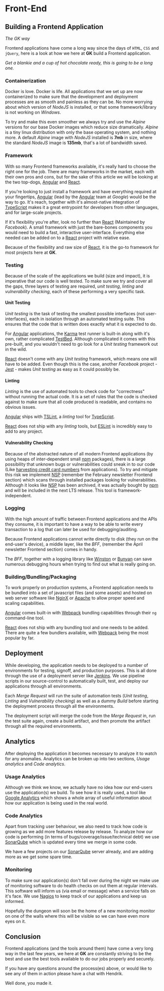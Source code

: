 # Front-End

## Building a Frontend Application

_The GK way_

Frontend applications have come a long way since the days of `HTML`, `CSS` and `jQuery`, here is a
look at how we here at **GK** build a Frontend application.

_Get a blankie and a cup of hot chocolate ready, this is going to be a long one._

### Containerization

Docker is love. Docker is life. All applications that we set up are now containerized to make sure
that the development and deployment processes are as smooth and painless as they can be. No more
worrying about which version of _NodeJS_ is installed, or that some framework/library is not working
on _Windows_.

To try and make this even smoother we always try and use the _Alpine_ versions for our base Docker
images which reduce size dramatically. _Alpine_ is a tiny linux distribution with only the base
operating system, and nothing more. A default _Alpine_ image with _NodeJS_ installed is **7mb** in
size, where the standard _NodeJS_ image is **135mb**, that's a lot of bandwidth saved.

### Framework

With so many Frontend frameworks available, it's really hard to choose the right one for the job.
There are many frameworks in the market, each with their own pros and cons, but for the sake of this
article we will be looking at the two top-dogs, [Angular](https://angular.io/) and
[React](https://reactjs.org/).

If you're looking to just install a framework and have everything required at your fingertips,
[Angular](https://angular.io/) (lead by the [Angular](https://angular.io/) team at _Google_) would
be the way to go. It's reach, together with it's almost-native integration of
[TypeScript](https://www.typescriptlang.org/) makes it a great entrypoint for developers from other
languages, and for large-scale projects.

If it's flexibility you're after, look no further than [React](https://reactjs.org/) (Maintained by
_Facebook_). A small framework with just the bare-bones components you would need to build a fast,
interactive user-interface. Everything else needed can be added on to a
[React](https://reactjs.org/) project with relative ease.

Because of the flexibility and raw size of [React](https://reactjs.org/), it is the go-to framework
for most projects here at **GK**.

### Testing

Because of the scale of the applications we build (size and impact), it is imperative that our code
is well tested. To make sure we try and cover all the gaps, three layers of testing are required,
_unit testing_, _linting_ and _vulnerability checking_, each of these performing a very specific
task.

#### Unit Testing

_Unit testing_ is the task of testing the smallest possible interfaces (not user-interfaces), each
in isolation through an automated testing suite. This ensures that the code that is written does
exactly what it is expected to do.

For [Angular](https://angular.io/) applications, the
[Karma](https://karma-runner.github.io/2.0/index.html) test runner is built-in along with it's own,
rather complicated [TestBed](https://angular.io/api/core/testing/TestBed). Although complicated
it comes with this pre-built, and you wouldn't need to go look for a _Unit testing_ framework out in
the wild.

[React](https://reactjs.org/) doesn't come with any _Unit testing_ framework, which means one will
have to be added. Even though this is the case, another _Facebook_ project -
[Jest](https://facebook.github.io/jest/) - makes _Unit testing_ as easy as it could possibly be.

#### Linting

_Linting_ is the use of automated tools to check code for "correctness" without running the actual
code. It is a set of rules that the code is checked against to make sure that all code produced is
readable, and contains no obvious issues.

[Angular](https://angular.io/) ships with [TSLint](https://palantir.github.io/tslint/), a _linting_
tool for [TypeScript](https://www.typescriptlang.org/).

[React](https://reactjs.org/) does not ship with any _linting_ tools, but
[ESLint](https://eslint.org/) is incredibly easy to add to any project.

#### Vulnerability Checking

Because of the abstracted nature of all modern Frontend applications (by using heaps of
inter-dependent small [npm](https://npmjs.com/) packages), there is a large possibility that unknown
bugs or vulnerabilities could sneak in to our code (Like
[harvesting credit card numbers](https://hackernoon.com/im-harvesting-credit-card-numbers-and-passwords-from-your-site-here-s-how-9a8cb347c5b5)
from applications). To try and mitigate this risk we implement
[NSP](https://github.com/nodesecurity/nsp) (remember the February newsletter Frontend section) which
scans through installed packages looking for vulnerabilities. Although it looks like
[NSP](https://github.com/nodesecurity/nsp) has been archived, it was actually bought by
[npm](https://npmjs.com/) and will be included in the next LTS release. This tool is
framework-independent.

### Logging

With the high amount of traffic between Frontend applications and the APIs they consume, it is
important to have a way to be able to write every transaction to a log that can later be used for
debugging/auditing.

Because Frontend applications cannot write directly to disk (they run on the end-user's device),
a middle layer, like the _BFF_, (remember the April newsletter Frontend section) comes in handy.

The _BFF_, together with a logging library like [Winston](https://github.com/winstonjs/winston) or
[Bunyan](https://github.com/trentm/node-bunyan) can save numerous debugging hours when trying to
find out what is really going on.

### Building/Bundling/Packaging

To work properly on production systems, a Frontend application needs to be bundled into a set
of javascript files (and some assets) and hosted on web server software like
[NginX](https://www.nginx.com/) or [Apache](https://httpd.apache.org/) to allow proper speed and
scaling capabilities.

[Angular](https://angular.io/) comes built-in with [Webpack](https://webpack.js.org/) bundling
capabilities through their `ng` command-line tool.

[React](https://reactjs.org/) does not ship with any bundling tool and one needs to be added. There
are quite a few bundlers available, with [Webpack](https://webpack.js.org/) being the most popular
by far.

## Deployment

While developing, the application needs to be deployed to a number of environments for testing,
signoff, and production purposes. This is all done through the use of a deployment server like
[Jenkins](https://jenkins.io/). We use pipeline scripts in our source-control to automatically
built, test, and deploy our applications through all environments.

Each _Merge Request_ will run the suite of automation tests (_Unit testing_, _Linting_ and
_Vulnerability checking_) as well as a dummy _Build_ before starting the deployment process
through all the environments.

The deployment script will merge the code from the _Merge Request_ in, run the test suite again,
create a build artifact, and then promote the artifact through all the required environments.

## Analytics

After deploying the application it becomes necessary to analyze it to watch for any anomalies.
Analytics can be broken up into two sections, _Usage analytics_ and _Code analytics_.

### Usage Analytics

Although we think we know, we actually have no idea how our end-users use the application(s) we
build. To see how it is really used, a tool like [Google Analytics](https://analytics.google.com)
which shows a whole array of useful information about how our application is being used in the real
world.

### Code Analytics

Apart from tracking user behaviour, we also need to track how code is growing as we add more
features release by release. To analyze how our code is performing (in terms of
bugs/coverage/issue/technical debt) we use [SonarQube](https://www.sonarqube.org/) which is updated
every time we merge in some code.

We have a few projects on our [SonarQube](https://www.sonarqube.org/) server already, and are adding
more as we get some spare time.

### Monitoring

To make sure our application(s) don't fall over during the night we make use of monitoring software
to do health checks on out them at regular intervals. This software will inform us (via email or
message) when a service falls on it's face. We use [Nagios](https://www.nagios.org/) to keep track
of our applications and keep us informed.

Hopefully the dungeon will soon be the home of a new monitoring monitor on one of the walls where
this will be visible so we can have even more eyes on it.

## Conclusion

Frontend applications (and the tools around them) have come a very long way in the last few years,
we here at **GK** are constantly striving to be the best and use the best tools available to do our
jobs properly and securely.

If you have any questions around the process(es) above, or would like to see any of them in action
please have a chat with Hendrik.

Well done, you made it.
